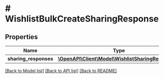 # # WishlistBulkCreateSharingResponse


## Properties 


Name | Type | Description | Notes
------------ | ------------- | ------------- | -------------
**sharing_responses**| [**\OpenAPI\Client\Model\WishlistSharingResponse[]**](WishlistSharingResponse.md) |   | [optional]


[[Back to Model list]](../../README.md#models) [[Back to API list]](../../README.md#endpoints) [[Back to README]](../../README.md)

